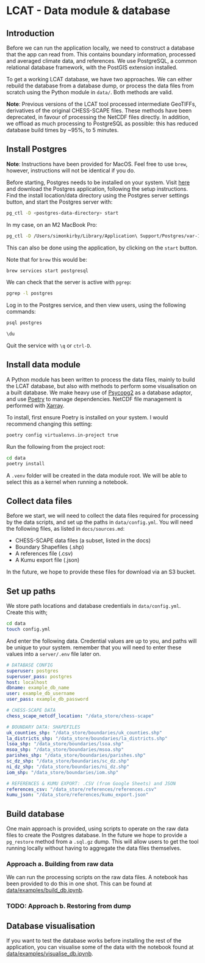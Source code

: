 # LCAT - Data module & database

## Introduction

Before we can run the application locally, we need to construct a database that the app can read from. This contains boundary information, processed and averaged climate data, and references. We use PostgreSQL, a common relational database framework, with the PostGIS extension installed.

To get a working LCAT database, we have two approaches. We can either rebuild the database from a database dump, or process the data files from scratch using the Python module in `data/`. Both methods are valid.

**Note**: Previous versions of the LCAT tool processed intermediate GeoTIFFs, derivatives of the original CHESS-SCAPE files. These methods have been deprecated, in favour of processing the NetCDF files directly.
In addition, we offload as much processing to PostgreSQL as possible: this has reduced database build times by ~95%, to 5 minutes.

## Install Postgres

**Note**: Instructions have been provided for MacOS. Feel free to use `brew`, however, instructions will not be identical if you do.

Before starting, Postgres needs to be installed on your system. Visit [here](https://postgresapp.com/) and download the Postgres application, following the setup instructions. Find the install location/data directory using the Postgres server settings button, and start the Postgres server with:

```bash
pg_ctl -D <postgres-data-directory> start
```

In my case, on an M2 MacBook Pro:

```bash
pg_ctl -D /Users/simonkirby/Library/Application\ Support/Postgres/var-16 start
```

This can also be done using the application, by clicking on the `start` button.

Note that for `brew` this would be:

```bash
brew services start postgresql
```

We can check that the server is active with `pgrep`:

```bash
pgrep -l postgres
```

Log in to the Postgres service, and then view users, using the following commands:

```bash
psql postgres
```

```bash
\du
```

Quit the service with `\q` or `ctrl-D`.

## Install data module

A Python module has been written to process the data files, mainly to build the LCAT database, but also with methods to perform some visualisation on a built database. We make heavy use of [Psycopg2](https://www.psycopg.org/docs/) as a database adaptor, and use [Poetry](https://python-poetry.org/) to manage dependencies. NetCDF file management is performed with [Xarray](https://docs.xarray.dev/en/stable/).

To install, first ensure Poetry is installed on your system. I would recommend changing this setting:

```bash
poetry config virtualenvs.in-project true
```

Run the following from the project root:

```bash
cd data
poetry install
```

A `.venv` folder will be created in the data module root. We will be able to select this as a kernel when running a notebook.

## Collect data files

Before we start, we will need to collect the data files required for processing by the data scripts, and set up the paths in `data/config.yml`. You will need the following files, as listed in `docs/sources.md`:

* CHESS-SCAPE data files (a subset, listed in the docs)
* Boundary Shapefiles (.shp)
* A references file (.csv)
* A Kumu export file (.json)

In the future, we hope to provide these files for download via an S3 bucket.

## Set up paths

We store path locations and database credentials in `data/config.yml`. Create this with;

```bash
cd data
touch config.yml
```

And enter the following data. Credential values are up to you, and paths will be unique to your system. remember that you will need to enter these values into a `server/.env` file later on.

```yml
# DATABASE CONFIG
superuser: postgres
superuser_pass: postgres
host: localhost
dbname: example_db_name
user: example_db_username
user_pass: example_db_password

# CHESS-SCAPE DATA
chess_scape_netcdf_location: "/data_store/chess-scape"

# BOUNDARY DATA: SHAPEFILES
uk_counties_shp: "/data_store/boundaries/uk_counties.shp"
la_districts_shp: "/data_store/boundaries/la_districts.shp"
lsoa_shp: "/data_store/boundaries/lsoa.shp"
msoa_shp: "/data_store/boundaries/msoa.shp"
parishes_shp: "/data_store/boundaries/parishes.shp"
sc_dz_shp: "/data_store/boundaries/sc_dz.shp"
ni_dz_shp: "/data_store/boundaries/ni_dz.shp"
iom_shp: "/data_store/boundaries/iom.shp"

# REFERENCES & KUMU EXPORT: .CSV (from Google Sheets) and JSON
references_csv: "/data_store/references/references.csv"
kumu_json: "/data_store/references/kumu_export.json"
```

## Build database

One main approach is provided, using scripts to operate on the raw data files to create the Postgres database. In the future we hope to provide a `pg_restore` method from a `.sql.gz` dump. This will allow users to get the tool running locally without having to aggregate the data files themselves.

### Approach a. Building from raw data

We can run the processing scripts on the raw data files. A notebook has been provided to do this in one shot. This can be found at [data/examples/build_db.ipynb](../data/examples/build_db.ipynb).

### TODO: Approach b. Restoring from dump

## Database visualisation

If you want to test the database works before installing the rest of the application, you can visualise some of the data with the notebook found at [data/examples/visualise_db.ipynb](../data/examples/visualise_db.ipynb).
